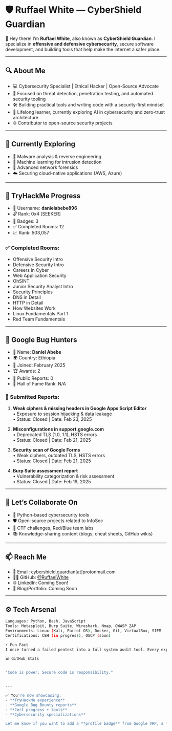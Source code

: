 # 🛡️ Ruffael White — CyberShield Guardian

👋 Hey there! I’m **Ruffael White**, also known as **CyberShield Guardian**. I specialize in **offensive and defensive cybersecurity**, secure software development, and building tools that help make the internet a safer place.

---

## 🔍 About Me

- 💻 Cybersecurity Specialist | Ethical Hacker | Open-Source Advocate  
- 🎯 Focused on threat detection, penetration testing, and automated security tooling  
- 🛠️ Building practical tools and writing code with a security-first mindset  
- 🚀 Lifelong learner, currently exploring AI in cybersecurity and zero-trust architecture  
- 🌐 Contributor to open-source security projects  

---

## 🧠 Currently Exploring

- 🧬 Malware analysis & reverse engineering  
- 🤖 Machine learning for intrusion detection  
- 🔐 Advanced network forensics  
- ☁️ Securing cloud-native applications (AWS, Azure)

---

## 🚩 TryHackMe Progress

- 🧠 Username: **danielabebe896**  
- 🔓 Rank: 0x4 [SEEKER]  
- 🏅 Badges: 3  
- ✅ Completed Rooms: 12  
- 📈 Rank: 503,057  

### ✅ Completed Rooms:

- Offensive Security Intro  
- Defensive Security Intro  
- Careers in Cyber  
- Web Application Security  
- OhSINT  
- Junior Security Analyst Intro  
- Security Principles  
- DNS in Detail  
- HTTP in Detail  
- How Websites Work  
- Linux Fundamentals Part 1  
- Red Team Fundamentals  

---

## 🧩 Google Bug Hunters

- 🧑 Name: **Daniel Abebe**  
- 🌍 Country: Ethiopia  
- 📅 Joined: February 2025  
- 🏆 Awards: 2  
- 🧾 Public Reports: 0  
- 🔢 Hall of Fame Rank: N/A  

### 🐛 Submitted Reports:

1. **Weak ciphers & missing headers in Google Apps Script Editor**  
   • Exposure to session hijacking & data leakage  
   • Status: Closed | Date: Feb 23, 2025

2. **Misconfigurations in support.google.com**  
   • Deprecated TLS (1.0, 1.1), HSTS errors  
   • Status: Closed | Date: Feb 21, 2025

3. **Security scan of Google Forms**  
   • Weak ciphers, outdated TLS, HSTS errors  
   • Status: Closed | Date: Feb 21, 2025

4. **Burp Suite assessment report**  
   • Vulnerability categorization & risk assessment  
   • Status: Closed | Date: Feb 19, 2025

---

## 🤝 Let’s Collaborate On

- 🔧 Python-based cybersecurity tools  
- 🛡️ Open-source projects related to InfoSec  
- 🔎 CTF challenges, Red/Blue team labs  
- 📚 Knowledge-sharing content (blogs, cheat sheets, GitHub wikis)

---

## 📫 Reach Me

- 💌 Email: cybershield.guardian[at]protonmail.com  
- 🧑‍💻 GitHub: [@RuffaelWhite](https://github.com/RuffaelWhite)  
- 🌐 LinkedIn: Coming Soon!  
- 📜 Blog/Portfolio: Coming Soon

---

## ⚙️ Tech Arsenal

```bash
Languages: Python, Bash, JavaScript
Tools: Metasploit, Burp Suite, Wireshark, Nmap, OWASP ZAP
Environments: Linux (Kali, Parrot OS), Docker, Git, VirtualBox, SIEM
Certifications: CEH (in progress), OSCP (soon)

⚡ Fun Fact
I once turned a failed pentest into a full system audit tool. Every exploit is a lesson waiting to be automated.

📊 GitHub Stats


"Code is power. Secure code is responsibility."


---

✅ You're now showcasing:  
- **TryHackMe experience**  
- **Google Bug Bounty reports**  
- **Cert progress + tools**  
- **Cybersecurity specializations**

Let me know if you want to add a **profile badge** from Google VRP, a **custom README banner**, or highlight your reports on platforms like HackerOne or Bugcrowd.
